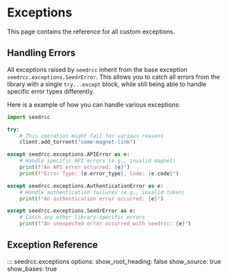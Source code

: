 # Exceptions

This page contains the reference for all custom exceptions.

## Handling Errors

All exceptions raised by `seedrcc` inherit from the base exception `seedrcc.exceptions.SeedrError`. This allows you to catch all errors from the library with a single `try...except` block, while still being able to handle specific error types differently.

Here is a example of how you can handle various exceptions:

```python
import seedrcc

try:
    # This operation might fail for various reasons
    client.add_torrent("some-magnet-link")

except seedrcc.exceptions.APIError as e:
    # Handle specific API errors (e.g., invalid magnet)
    print(f"An API error occurred: {e}")
    print(f"Error Type: {e.error_type}, Code: {e.code}")

except seedrcc.exceptions.AuthenticationError as e:
    # Handle authentication failures (e.g., invalid token)
    print(f"An authentication error occurred: {e}")

except seedrcc.exceptions.SeedrError as e:
    # Catch any other library-specific errors
    print(f"An unexpected error occurred with seedrcc: {e}")
```

## Exception Reference

::: seedrcc.exceptions
    options:
      show_root_heading: false
      show_source: true
      show_bases: true
